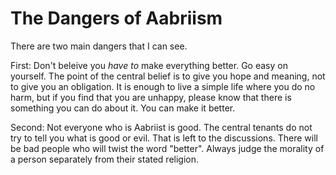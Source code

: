 # The Dangers of Aabriism

There are two main dangers that I can see.

First:  Don't beleive you *have to* make everything better.  Go easy on yourself.  The point of the 
central belief is to give you hope and meaning, not to give you an obligation.  It is enough to live
a simple life where you do no harm, but if you find that you are unhappy, please know that there is something you can do about it.  You can make it better.

Second:  Not everyone who is Aabriist is good.  The central tenants do not try to tell you what is good or evil.  That is left to the discussions. There will be bad people who will twist the word "better".  Always judge the morality of a person separately from their stated religion.
